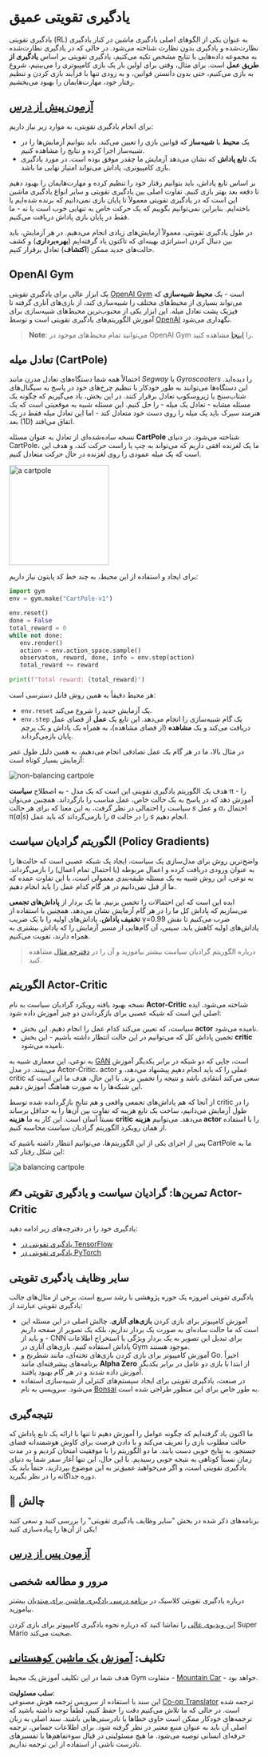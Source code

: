 <!--
CO_OP_TRANSLATOR_METADATA:
{
  "original_hash": "dbacf9b1915612981d76059678e563e5",
  "translation_date": "2025-08-24T10:37:28+00:00",
  "source_file": "lessons/6-Other/22-DeepRL/README.md",
  "language_code": "fa"
}
-->
# یادگیری تقویتی عمیق

یادگیری تقویتی (RL) به عنوان یکی از الگوهای اصلی یادگیری ماشین در کنار یادگیری نظارت‌شده و یادگیری بدون نظارت شناخته می‌شود. در حالی که در یادگیری نظارت‌شده به مجموعه داده‌هایی با نتایج مشخص تکیه می‌کنیم، یادگیری تقویتی بر اساس **یادگیری از طریق عمل** است. برای مثال، وقتی برای اولین بار یک بازی کامپیوتری را می‌بینیم، شروع به بازی می‌کنیم، حتی بدون دانستن قوانین، و به زودی تنها با فرآیند بازی کردن و تنظیم رفتار خود، مهارت‌هایمان را بهبود می‌بخشیم.

## [آزمون پیش از درس](https://ff-quizzes.netlify.app/en/ai/quiz/43)

برای انجام یادگیری تقویتی، به موارد زیر نیاز داریم:

* یک **محیط** یا **شبیه‌ساز** که قوانین بازی را تعیین می‌کند. باید بتوانیم آزمایش‌ها را در شبیه‌ساز اجرا کرده و نتایج را مشاهده کنیم.
* یک **تابع پاداش** که نشان می‌دهد آزمایش ما چقدر موفق بوده است. در مورد یادگیری بازی کامپیوتری، پاداش می‌تواند امتیاز نهایی ما باشد.

بر اساس تابع پاداش، باید بتوانیم رفتار خود را تنظیم کرده و مهارت‌هایمان را بهبود دهیم تا دفعه بعد بهتر بازی کنیم. تفاوت اصلی بین یادگیری تقویتی و سایر انواع یادگیری ماشین این است که در یادگیری تقویتی معمولاً تا پایان بازی نمی‌دانیم که برنده شده‌ایم یا باخته‌ایم. بنابراین نمی‌توانیم بگوییم که یک حرکت خاص به تنهایی خوب است یا نه - ما فقط در پایان بازی پاداش دریافت می‌کنیم.

در طول یادگیری تقویتی، معمولاً آزمایش‌های زیادی انجام می‌دهیم. در هر آزمایش، باید بین دنبال کردن استراتژی بهینه‌ای که تاکنون یاد گرفته‌ایم (**بهره‌برداری**) و کشف حالت‌های جدید ممکن (**اکتشاف**) تعادل برقرار کنیم.

## OpenAI Gym

یک ابزار عالی برای یادگیری تقویتی [OpenAI Gym](https://gym.openai.com/) است - یک **محیط شبیه‌سازی** که می‌تواند بسیاری از محیط‌های مختلف را شبیه‌سازی کند، از بازی‌های آتاری گرفته تا فیزیک پشت تعادل میله. این ابزار یکی از محبوب‌ترین محیط‌های شبیه‌سازی برای آموزش الگوریتم‌های یادگیری تقویتی است و توسط [OpenAI](https://openai.com/) نگهداری می‌شود.

> **Note**: می‌توانید تمام محیط‌های موجود در OpenAI Gym را [اینجا](https://gym.openai.com/envs/#classic_control) مشاهده کنید.

## تعادل میله (CartPole)

احتمالاً همه شما دستگاه‌های تعادل مدرن مانند *Segway* یا *Gyroscooters* را دیده‌اید. این دستگاه‌ها می‌توانند به طور خودکار با تنظیم چرخ‌های خود در پاسخ به سیگنال‌های شتاب‌سنج یا ژیروسکوپ تعادل برقرار کنند. در این بخش، یاد می‌گیریم که چگونه یک مسئله مشابه - تعادل یک میله - را حل کنیم. این مسئله شبیه به موقعیتی است که یک هنرمند سیرک باید یک میله را روی دست خود متعادل کند - اما این تعادل میله فقط در یک بعد (1D) اتفاق می‌افتد.

نسخه ساده‌شده‌ای از تعادل به عنوان مسئله **CartPole** شناخته می‌شود. در دنیای CartPole، ما یک لغزنده افقی داریم که می‌تواند به چپ یا راست حرکت کند، و هدف این است که یک میله عمودی را روی لغزنده در حال حرکت متعادل کنیم.

<img alt="a cartpole" src="images/cartpole.png" width="200"/>

برای ایجاد و استفاده از این محیط، به چند خط کد پایتون نیاز داریم:

```python
import gym
env = gym.make("CartPole-v1")

env.reset()
done = False
total_reward = 0
while not done:
   env.render()
   action = env.action_space.sample()
   observaton, reward, done, info = env.step(action)
   total_reward += reward

print(f"Total reward: {total_reward}")
```

هر محیط دقیقاً به همین روش قابل دسترسی است:
* `env.reset` یک آزمایش جدید را شروع می‌کند.
* `env.step` یک گام شبیه‌سازی را انجام می‌دهد. این تابع یک **عمل** از فضای عمل دریافت می‌کند و یک **مشاهده** (از فضای مشاهده)، به همراه یک پاداش و یک پرچم پایان بازمی‌گرداند.

در مثال بالا، ما در هر گام یک عمل تصادفی انجام می‌دهیم، به همین دلیل طول عمر آزمایش بسیار کوتاه است:

![non-balancing cartpole](../../../../../lessons/6-Other/22-DeepRL/images/cartpole-nobalance.gif)

هدف یک الگوریتم یادگیری تقویتی این است که یک مدل - به اصطلاح **سیاست** π - را آموزش دهد که در پاسخ به یک حالت خاص، عمل مناسب را بازگرداند. همچنین می‌توان سیاست را احتمالی در نظر گرفت، به این معنا که برای هر حالت *s* و عمل *a*، احتمال π(*a*|*s*) را بازمی‌گرداند که باید عمل *a* را در حالت *s* انجام دهیم.

## الگوریتم گرادیان سیاست (Policy Gradients)

واضح‌ترین روش برای مدل‌سازی یک سیاست، ایجاد یک شبکه عصبی است که حالت‌ها را به عنوان ورودی دریافت کرده و اعمال مربوطه (یا احتمال تمام اعمال) را بازمی‌گرداند. به نوعی، این روش شبیه به یک مسئله طبقه‌بندی معمولی است، با این تفاوت عمده که ما از قبل نمی‌دانیم در هر گام کدام عمل را باید انجام دهیم.

ایده این است که این احتمالات را تخمین بزنیم. ما یک بردار از **پاداش‌های تجمعی** می‌سازیم که پاداش کل ما را در هر گام آزمایش نشان می‌دهد. همچنین با استفاده از **تخفیف پاداش**، پاداش‌های اولیه را با یک ضریب γ=0.99 ضرب می‌کنیم تا نقش پاداش‌های اولیه کاهش یابد. سپس، آن گام‌هایی از مسیر آزمایش را که پاداش بیشتری به همراه دارند، تقویت می‌کنیم.

> درباره الگوریتم گرادیان سیاست بیشتر بیاموزید و آن را در [دفترچه مثال](../../../../../lessons/6-Other/22-DeepRL/CartPole-RL-TF.ipynb) مشاهده کنید.

## الگوریتم Actor-Critic

نسخه بهبود یافته رویکرد گرادیان سیاست به نام **Actor-Critic** شناخته می‌شود. ایده اصلی این است که شبکه عصبی برای بازگرداندن دو چیز آموزش داده شود:

* سیاست، که تعیین می‌کند کدام عمل را انجام دهیم. این بخش **actor** نامیده می‌شود.
* تخمین پاداش کل که می‌توانیم در این حالت انتظار داشته باشیم - این بخش **critic** نامیده می‌شود.

به نوعی، این معماری شبیه به [GAN](../../4-ComputerVision/10-GANs/README.md) است، جایی که دو شبکه در برابر یکدیگر آموزش می‌بینند. در مدل Actor-Critic، actor عملی را که باید انجام دهیم پیشنهاد می‌دهد، و critic سعی می‌کند انتقادی باشد و نتیجه را تخمین بزند. با این حال، هدف ما این است که این شبکه‌ها را به صورت هماهنگ آموزش دهیم.

از آنجا که هم پاداش‌های تجمعی واقعی و هم نتایج بازگردانده شده توسط critic را در طول آزمایش می‌دانیم، ساخت یک تابع هزینه که تفاوت بین آن‌ها را به حداقل برساند نسبتاً آسان است. این کار به ما **هزینه critic** می‌دهد. می‌توانیم **هزینه actor** را با استفاده از همان رویکرد الگوریتم گرادیان سیاست محاسبه کنیم.

پس از اجرای یکی از این الگوریتم‌ها، می‌توانیم انتظار داشته باشیم که CartPole ما به این شکل رفتار کند:

![a balancing cartpole](../../../../../lessons/6-Other/22-DeepRL/images/cartpole-balance.gif)

## ✍️ تمرین‌ها: گرادیان سیاست و یادگیری تقویتی Actor-Critic

یادگیری خود را در دفترچه‌های زیر ادامه دهید:

* [یادگیری تقویتی در TensorFlow](../../../../../lessons/6-Other/22-DeepRL/CartPole-RL-TF.ipynb)
* [یادگیری تقویتی در PyTorch](../../../../../lessons/6-Other/22-DeepRL/CartPole-RL-PyTorch.ipynb)

## سایر وظایف یادگیری تقویتی

یادگیری تقویتی امروزه یک حوزه پژوهشی با رشد سریع است. برخی از مثال‌های جالب یادگیری تقویتی عبارتند از:

* آموزش کامپیوتر برای بازی کردن **بازی‌های آتاری**. چالش اصلی در این مسئله این است که ما حالت ساده‌ای به صورت یک بردار نداریم، بلکه یک تصویر از صفحه داریم - و باید از CNN برای تبدیل این تصویر به یک بردار ویژگی یا استخراج اطلاعات پاداش استفاده کنیم. بازی‌های آتاری در Gym موجود هستند.
* آموزش کامپیوتر برای بازی کردن بازی‌های تخته‌ای، مانند شطرنج و Go. اخیراً برنامه‌های پیشرفته‌ای مانند **Alpha Zero** از ابتدا با بازی دو عامل در برابر یکدیگر آموزش داده شدند و در هر گام بهبود یافتند.
* در صنعت، یادگیری تقویتی برای ایجاد سیستم‌های کنترلی از شبیه‌سازی استفاده می‌شود. سرویسی به نام [Bonsai](https://azure.microsoft.com/services/project-bonsai/?WT.mc_id=academic-77998-cacaste) به طور خاص برای این منظور طراحی شده است.

## نتیجه‌گیری

ما اکنون یاد گرفته‌ایم که چگونه عوامل را آموزش دهیم تا تنها با ارائه یک تابع پاداش که حالت مطلوب بازی را تعریف می‌کند و با دادن فرصت برای کاوش هوشمندانه فضای جستجو، به نتایج خوبی دست یابند. ما دو الگوریتم را با موفقیت امتحان کردیم و در مدت زمان نسبتاً کوتاهی به نتیجه خوبی رسیدیم. با این حال، این تنها آغاز سفر شما به دنیای یادگیری تقویتی است، و اگر می‌خواهید عمیق‌تر به این موضوع بپردازید، حتماً باید یک دوره جداگانه را در نظر بگیرید.

## 🚀 چالش

برنامه‌های ذکر شده در بخش "سایر وظایف یادگیری تقویتی" را بررسی کنید و سعی کنید یکی از آن‌ها را پیاده‌سازی کنید!

## [آزمون پس از درس](https://ff-quizzes.netlify.app/en/ai/quiz/44)

## مرور و مطالعه شخصی

درباره یادگیری تقویتی کلاسیک در [برنامه درسی یادگیری ماشین برای مبتدیان](https://github.com/microsoft/ML-For-Beginners/blob/main/8-Reinforcement/README.md) بیشتر بیاموزید.

[این ویدیوی عالی](https://www.youtube.com/watch?v=qv6UVOQ0F44) را تماشا کنید که درباره نحوه یادگیری کامپیوتر برای بازی کردن Super Mario صحبت می‌کند.

## تکلیف: [آموزش یک ماشین کوهستانی](lab/README.md)

هدف شما در این تکلیف آموزش یک محیط Gym متفاوت - [Mountain Car](https://www.gymlibrary.ml/environments/classic_control/mountain_car/) - خواهد بود.

**سلب مسئولیت**:  
این سند با استفاده از سرویس ترجمه هوش مصنوعی [Co-op Translator](https://github.com/Azure/co-op-translator) ترجمه شده است. در حالی که ما تلاش می‌کنیم دقت را حفظ کنیم، لطفاً توجه داشته باشید که ترجمه‌های خودکار ممکن است حاوی خطاها یا نادرستی‌هایی باشند. سند اصلی به زبان اصلی آن باید به عنوان منبع معتبر در نظر گرفته شود. برای اطلاعات حساس، ترجمه حرفه‌ای انسانی توصیه می‌شود. ما هیچ مسئولیتی در قبال سوءتفاهم‌ها یا تفسیرهای نادرست ناشی از استفاده از این ترجمه نداریم.